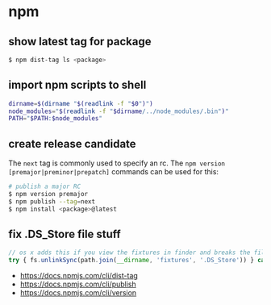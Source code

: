# npm

## show latest tag for package
```sh
$ npm dist-tag ls <package>
```

## import npm scripts to shell
```sh
dirname=$(dirname "$(readlink -f "$0")")
node_modules="$(readlink -f "$dirname/../node_modules/.bin")"
PATH="$PATH:$node_modules"
```

## create release candidate
The `next` tag is commonly used to specify an rc. The `npm version
[premajor|preminor|prepatch]` commands can be used for this:

```sh
# publish a major RC
$ npm version premajor
$ npm publish --tag=next
$ npm install <package>@latest
```

## fix .DS_Store file stuff
```js
// os x adds this if you view the fixtures in finder and breaks the file count assertions
try { fs.unlinkSync(path.join(__dirname, 'fixtures', '.DS_Store')) } catch (e) { /* ignore error */ }
```
- https://docs.npmjs.com/cli/dist-tag
- https://docs.npmjs.com/cli/publish
- https://docs.npmjs.com/cli/version
